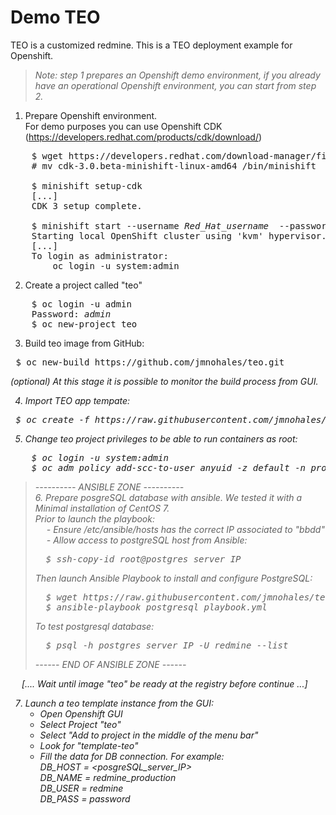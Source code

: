 # Demo TEO

TEO is a customized redmine. This is a TEO deployment example for Openshift.

<blockquote> <i>Note: step 1 prepares an Openshift demo environment, if you already have an operational Openshift environment, you can start from step 2.</i> </blockquote>

1.  Prepare Openshift environment. <br />
    For demo purposes you can use Openshift CDK (https://developers.redhat.com/products/cdk/download/)

<pre>    $ wget https://developers.redhat.com/download-manager/file/cdk-3.0.beta-minishift-linux-amd64
    # mv cdk-3.0.beta-minishift-linux-amd64 /bin/minishift
    
    $ minishift setup-cdk
    [...]
    CDK 3 setup complete.
    
    $ minishift start --username <i>Red_Hat_username</i>  --password <i>Red_Hat_password</i> 
    Starting local OpenShift cluster using 'kvm' hypervisor...
    [...]
    To login as administrator:
        oc login -u system:admin </pre>

2.  Create a project called "teo"
<pre>    $ oc login -u admin
    Password: <i>admin</i>
    $ oc new-project teo</pre>

3.  Build teo image from GitHub:
<pre> $ oc new-build https://github.com/jmnohales/teo.git</pre>
<i>(optional) At this stage it is possible to monitor the build process from GUI.

4.  Import TEO app tempate:<br />
<pre> $ oc create -f https://raw.githubusercontent.com/jmnohales/teo/master/teo_template.yml</pre>


5.  Change teo project privileges to be able to run containers as root:<br />
<pre>    $ oc login -u system:admin
    $ oc adm policy add-scc-to-user anyuid -z default -n <i>project_name</i></pre>

<blockquote>
---------- ANSIBLE ZONE ----------  <br />
6. Prepare posgreSQL database with ansible. We tested it with a Minimal installation of CentOS 7.<br />
     Prior to launch the playbook:<br />
     &emsp;  - Ensure /etc/ansible/hosts has the correct IP associated to "bbdd"<br/>
     &emsp;  - Allow access to postgreSQL host from Ansible:<br/>
     <pre>&emsp; $ ssh-copy-id root@<i>postgres_server_IP</i> </pre>
   Then launch Ansible Playbook to install and configure PostgreSQL:<br />
<pre>  $ wget https://raw.githubusercontent.com/jmnohales/teo/master/postgresql_playbook.yml
  $ ansible-playbook postgresql_playbook.yml</pre>
To test postgresql database:
<pre>  $ psql -h <i>postgres_server_IP</i> -U redmine --list</pre>
------ END OF ANSIBLE ZONE ------<br/>
</blockquote>

<i>&emsp; [.... Wait until image "teo" be ready at the registry before continue ...]</i>

7. Launch a teo template instance from the GUI:
      - Open Openshift GUI
      - Select Project "teo"
      - Select "Add to project in the middle of the menu bar"
      - Look for "template-teo"
      - Fill the data for DB connection. For example:\
          DB_HOST = <posgreSQL_server_IP> \
          DB_NAME = redmine_production \
          DB_USER = redmine \
          DB_PASS = password
          
          
